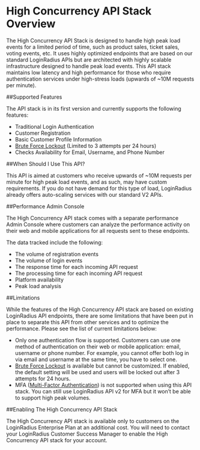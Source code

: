 # High Concurrency API Stack Overview

The High Concurrency API Stack is designed to handle high peak load events for a limited period of time, such as product sales, ticket sales, voting events, etc. It uses highly optimized endpoints that are based on our standard LoginRadius APIs but are architected with highly scalable infrastructure designed to handle peak load events. This API stack maintains low latency and high performance for those who require authentication services under high-stress loads (upwards of ~10M requests per minute).

##Supported Features

The API stack is in its first version and currently supports the following features:

- Traditional Login Authentication
- Customer Registration
- Basic Customer Profile Information
- [Brute Force Lockout](https://www.loginradius.com/legacy/docs/api/v2/admin-console/platform-security/auth-security-configuration#bruteforcelockout2) (Limited to 3 attempts per 24 hours)
- Checks Availability for Email, Username, and Phone Number

##When Should I Use This API?

This API is aimed at customers who receive upwards of ~10M requests per minute for high peak load events, and as such, may have custom requirements. If you do not have demand for this type of load, LoginRadius already offers auto-scaling services with our standard V2 APIs.

##Performance Admin Console

The High Concurrency API stack comes with a separate performance Admin Console where customers can analyze the performance activity on their web and mobile applications for all requests sent to these endpoints.

The data tracked include the following:

- The volume of registration events
- The volume of login events
- The response time for each incoming API request
- The processing time for each incoming API request
- Platform availability
- Peak load analysis

##Limitations

While the features of the High Concurrency API stack are based on existing LoginRadius API endpoints, there are some limitations that have been put in place to separate this API from other services and to optimize the performance.
Please see the list of current limitations below:

- Only one authentication flow is supported. Customers can use one method of authentication on their web or mobile application: email, username or phone number. For example, you cannot offer both log in via email and username at the same time, you have to select one.
- [Brute Force Lockout](https://www.loginradius.com/legacy/docs/api/v2/admin-console/platform-security/auth-security-configuration#bruteforcelockout2) is available but cannot be customized. If enabled, the default setting will be used and users will be locked out after 3 attempts for 24 hours.
- MFA ([Multi-Factor Authentication](https://www.loginradius.com/legacy/docs/platform-features-overview/user-security/multi-factor-authentication)) is not supported when using this API stack. You can still use LoginRadius API v2 for MFA but it won’t be able to support high peak volumes.

##Enabling The High Concurrency API Stack

The High Concurrency API stack is available only to customers on the LoginRadius Enterprise Plan at an additional cost. You will need to contact your LoginRadius Customer Success Manager to enable the High Concurrency API stack for your account.
